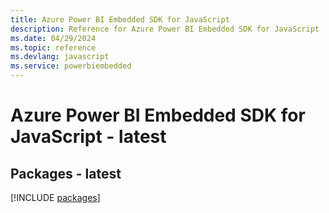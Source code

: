 ```yaml
---
title: Azure Power BI Embedded SDK for JavaScript
description: Reference for Azure Power BI Embedded SDK for JavaScript
ms.date: 04/29/2024
ms.topic: reference
ms.devlang: javascript
ms.service: powerbiembedded
---
```

# Azure Power BI Embedded SDK for JavaScript - latest
## Packages - latest
[!INCLUDE [packages](power-bi-embedded-index.md)]